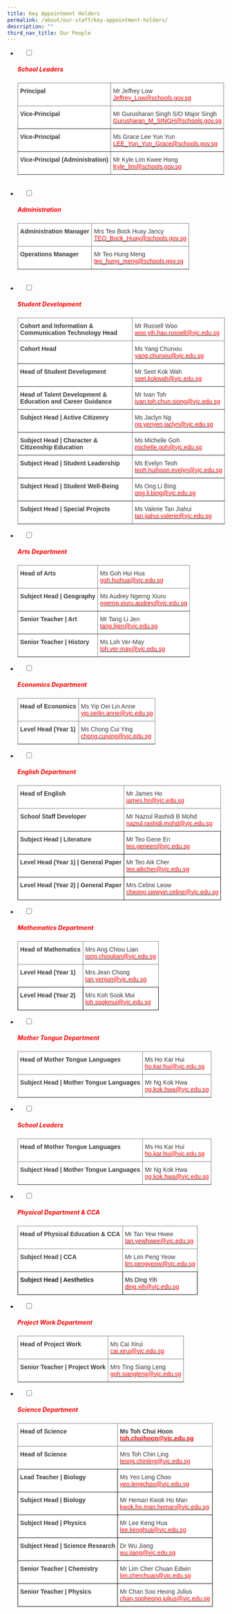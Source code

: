 ```yaml
---
title: Key Appointment Holders
permalink: /about/our-staff/key-appointment-holders/
description: ""
third_nav_title: Our People
---
```


<ul class="jekyllcodex_accordion">
<li>
    <input type="checkbox" id="accordion1">
    <label for="accordion1"><h5 style="color:red">School Leaders</h5></label>
	<div>
		<p></p>
		
<style type="text/css">
.tg  {border-collapse:collapse;border-spacing:0;}
.tg td{border-color:black;border-style:solid;border-width:1px;font-family:Arial, sans-serif;font-size:14px;
  overflow:hidden;padding:10px 5px;word-break:normal;}
.tg th{border-color:black;border-style:solid;border-width:1px;font-family:Arial, sans-serif;font-size:14px;
  font-weight:normal;overflow:hidden;padding:10px 5px;word-break:normal;}
.tg .tg-efrg{background-color:#FFF;border-color:inherit;color:#3A3A3A;font-weight:bold;text-align:left;vertical-align:top}
.tg .tg-11zx{background-color:#FFF;border-color:inherit;color:#3A3A3A;text-align:left;vertical-align:top}
</style>
<table class="tg">
<thead>
  <tr>
    <th class="tg-efrg"><span style="font-weight:700;font-style:inherit">Principal</span></th>
    <th class="tg-11zx"><span style="font-weight:inherit;font-style:inherit">Mr Jeffrey Low</span><br><a href="mailto:Jeffrey_Low@schools.gov.sg"><span style="font-weight:inherit;font-style:inherit;text-decoration:none;color:#FF0202;background-color:transparent">Jeffrey_Low@schools.gov.sg</span></a></th>
  </tr>
</thead>
<tbody>
  <tr>
    <td class="tg-efrg"><span style="font-weight:700;font-style:inherit">Vice-Principal</span></td>
    <td class="tg-11zx"><span style="font-weight:inherit;font-style:inherit">Mr Gurusharan Singh S/O Major Singh</span><br><a href="mailto:Gurusharan_M_SINGH@schools.gov.sg"><span style="font-weight:inherit;font-style:inherit;text-decoration:none;color:#FF0202;background-color:transparent">Gurusharan_M_SINGH@schools.gov.sg</span></a></td>
  </tr>
  <tr>
    <td class="tg-efrg"><span style="font-weight:700;font-style:inherit">Vice-Principal</span></td>
    <td class="tg-11zx"><span style="font-weight:inherit;font-style:inherit">Ms Grace Lee Yun Yun</span><br><a href="mailto:LEE_Yun_Yun_Grace@schools.gov.sg"><span style="font-weight:inherit;font-style:inherit;text-decoration:none;color:#FF0202;background-color:transparent">LEE_Yun_Yun_Grace@schools.gov.sg</span></a></td>
  </tr>
  <tr>
    <td class="tg-efrg"><span style="font-weight:700;font-style:inherit">Vice-Principal (Administration)</span></td>
    <td class="tg-11zx"><span style="font-weight:inherit;font-style:inherit">Mr Kyle Lim Kwee Hong</span><br><a href="mailto:kyle_lim@schools.gov.sg"><span style="font-weight:inherit;font-style:inherit;text-decoration:none;color:#FF0202;background-color:transparent">Kyle_lim@schools.gov.sg</span></a></td>
  </tr>
</tbody>
</table>
	</div>
	</li>
<br>
<li>
    <input type="checkbox" id="accordion2">
    <label for="accordion2"><h5 style="color:red">Administration</h5></label>
	<div>
		<p></p>
		<style type="text/css">
.tg  {border-collapse:collapse;border-spacing:0;}
.tg td{border-color:black;border-style:solid;border-width:1px;font-family:Arial, sans-serif;font-size:14px;
  overflow:hidden;padding:10px 5px;word-break:normal;}
.tg th{border-color:black;border-style:solid;border-width:1px;font-family:Arial, sans-serif;font-size:14px;
  font-weight:normal;overflow:hidden;padding:10px 5px;word-break:normal;}
.tg .tg-efrg{background-color:#FFF;border-color:inherit;color:#3A3A3A;font-weight:bold;text-align:left;vertical-align:top}
.tg .tg-11zx{background-color:#FFF;border-color:inherit;color:#3A3A3A;text-align:left;vertical-align:top}
</style>
<table class="tg">
<thead>
  <tr>
    <th class="tg-efrg"><span style="font-weight:700;font-style:inherit">Administration Manager</span></th>
    <th class="tg-11zx"><span style="font-weight:inherit;font-style:inherit">Mrs Teo Bock Huay Jancy</span><br><a href="mailto:TEO_Bock_Huay@schools.gov.sg"><span style="font-weight:inherit;font-style:inherit;text-decoration:none;color:#FF0202;background-color:transparent">TEO_Bock_Huay@schools.gov.sg</span></a></th>
  </tr>
</thead>
<tbody>
  <tr>
    <td class="tg-efrg"><span style="font-weight:700;font-style:inherit">Operations Manager</span></td>
    <td class="tg-11zx"><span style="font-weight:inherit;font-style:inherit">Mr Teo Hung Meng</span><br><a href="mailto:teo_hung_meng@schools.gov.sg"><span style="font-weight:inherit;font-style:inherit;text-decoration:none;color:#FF0202;background-color:transparent">teo_hung_meng@schools.gov.sg</span></a></td>
  </tr>
</tbody>
</table>
		</div>
	</li>
	<br>
	<li>
    <input type="checkbox" id="accordion3">
    <label for="accordion3"><h5 style="color:red">Student Development</h5></label>
	<div>
		<p></p>
<style type="text/css">
.tg  {border-collapse:collapse;border-spacing:0;}
.tg td{border-color:black;border-style:solid;border-width:1px;font-family:Arial, sans-serif;font-size:14px;
  overflow:hidden;padding:10px 5px;word-break:normal;}
.tg th{border-color:black;border-style:solid;border-width:1px;font-family:Arial, sans-serif;font-size:14px;
  font-weight:normal;overflow:hidden;padding:10px 5px;word-break:normal;}
.tg .tg-efrg{background-color:#FFF;border-color:inherit;color:#3A3A3A;font-weight:bold;text-align:left;vertical-align:top}
.tg .tg-11zx{background-color:#FFF;border-color:inherit;color:#3A3A3A;text-align:left;vertical-align:top}
</style>
<table class="tg">
<thead>
  <tr>
    <th class="tg-efrg"><span style="font-weight:700;font-style:inherit">Cohort and Information &amp; Communication Technology Head </span></th>
    <th class="tg-11zx"><span style="font-weight:inherit;font-style:inherit">Mr Russell Woo</span><br><a href="mailto:woo.yih.hau.russell@vjc.edu.sg"><span style="font-weight:inherit;font-style:inherit;text-decoration:none;color:#FF0202;background-color:transparent">woo.yih.hau.russell@vjc.edu.sg</span></a></th>
  </tr>
</thead>
<tbody>
  <tr>
    <td class="tg-efrg"><span style="font-weight:700;font-style:inherit">Cohort Head</span></td>
    <td class="tg-11zx"><span style="font-weight:inherit;font-style:inherit">Ms Yang Chunxiu</span><br><a href="mailto:yang.chunxiu@vjc.edu.sg"><span style="font-weight:inherit;font-style:inherit;text-decoration:none;color:#FF0202;background-color:transparent">yang.chunxiu@vjc.edu.sg</span></a></td>
  </tr>
  <tr>
    <td class="tg-efrg"><span style="font-weight:700;font-style:inherit">Head of Student Development</span></td>
    <td class="tg-11zx"><span style="font-weight:inherit;font-style:inherit">Mr Seet Kok Wah</span><br><a href="mailto:seet.kokwah@vjc.edu.sg"><span style="font-weight:inherit;font-style:inherit;text-decoration:none;color:#FF0202;background-color:transparent">seet.kokwah@vjc.edu.sg</span></a></td>
  </tr>
  <tr>
    <td class="tg-efrg"><span style="font-weight:700;font-style:inherit">Head of Talent Development &amp; Education and Career Guidance</span></td>
    <td class="tg-11zx"><span style="font-weight:inherit;font-style:inherit">Mr Ivan Toh</span><br><a href="mailto:yuen.lilin.sharalee@vjc.edu.sg"><span style="font-weight:inherit;font-style:inherit;text-decoration:none;color:#FF0202;background-color:transparent">ivan.toh.chun.siong@vjc.edu.sg</span></a></td>
  </tr>
  <tr>
    <td class="tg-efrg"><span style="font-weight:700;font-style:inherit">Subject Head | Active Citizenry</span></td>
    <td class="tg-11zx"><span style="font-weight:inherit;font-style:inherit">Ms Jaclyn Ng</span><br><a href="mailto:ng.yenyen.jaclyn@vjc.edu.sg"><span style="font-weight:inherit;font-style:inherit;text-decoration:none;color:#FF0202;background-color:transparent">ng.yenyen.jaclyn@vjc.edu.sg</span></a></td>
  </tr>
  <tr>
    <td class="tg-efrg"><span style="font-weight:700;font-style:inherit">Subject Head | Character &amp; Citizenship Education</span></td>
    <td class="tg-11zx"><span style="font-weight:inherit;font-style:inherit">Ms Michelle Goh</span><br><a href="mailto:michelle.goh@vjc.edu.sg"><span style="font-weight:inherit;font-style:inherit;text-decoration:none;color:#FF0202;background-color:transparent">michelle.goh@vjc.edu.sg</span></a></td>
  </tr>
  <tr>
    <td class="tg-efrg"><span style="font-weight:700;font-style:inherit">Subject Head | Student Leadership</span></td>
    <td class="tg-11zx"><span style="font-weight:inherit;font-style:inherit">Ms Evelyn Teoh</span><br><a href="mailto:teoh.huihoon.evelyn@vjc.edu.sg"><span style="font-weight:inherit;font-style:inherit;text-decoration:none;color:#FF0202;background-color:transparent">teoh.huihoon.evelyn@vjc.edu.sg</span></a></td>
  </tr>
  <tr>
    <td class="tg-efrg"><span style="font-weight:700;font-style:inherit">Subject Head | Student Well-Being</span></td>
    <td class="tg-11zx"><span style="font-weight:inherit;font-style:inherit">Ms Ong Li Bing</span><br><a href="mailto:ong.li.bing@vjc.edu.sg"><span style="font-weight:inherit;font-style:inherit;text-decoration:none;color:#FF0202;background-color:transparent">ong.li.bing@vjc.edu.sg</span></a></td>
  </tr>
  <tr>
    <td class="tg-efrg"><span style="font-weight:700;font-style:inherit">Subject Head | Special Projects</span></td>
    <td class="tg-11zx"><span style="font-weight:inherit;font-style:inherit">Ms Valerie Tan Jiahui</span><br><a href="mailto:tan.jiahui.valerie@vjc.edu.sg"><span style="font-weight:inherit;font-style:inherit;text-decoration:none;color:#FF0202;background-color:transparent">tan.jiahui.valerie@vjc.edu.sg</span></a></td>
  </tr>
</tbody>
</table>
		</div>
	</li>
		<li>
    <input type="checkbox" id="accordion3">
    <label for="accordion3"><h5 style="color:red">Arts Department</h5></label>
	<div>
		<p></p>
		<style type="text/css">
.tg  {border-collapse:collapse;border-spacing:0;}
.tg td{border-color:black;border-style:solid;border-width:1px;font-family:Arial, sans-serif;font-size:14px;
  overflow:hidden;padding:10px 5px;word-break:normal;}
.tg th{border-color:black;border-style:solid;border-width:1px;font-family:Arial, sans-serif;font-size:14px;
  font-weight:normal;overflow:hidden;padding:10px 5px;word-break:normal;}
.tg .tg-efrg{background-color:#FFF;border-color:inherit;color:#3A3A3A;font-weight:bold;text-align:left;vertical-align:top}
.tg .tg-11zx{background-color:#FFF;border-color:inherit;color:#3A3A3A;text-align:left;vertical-align:top}
</style>
<table class="tg">
<thead>
  <tr>
    <th class="tg-efrg"><span style="font-weight:700;font-style:inherit">Head of Arts</span></th>
    <th class="tg-11zx"><span style="font-weight:inherit;font-style:inherit">Ms Goh Hui Hua</span><br><a href="mailto:goh.huihua@vjc.edu.sg"><span style="font-weight:inherit;font-style:inherit;text-decoration:none;color:#FF0202;background-color:transparent">goh.huihua@vjc.edu.sg</span></a></th>
  </tr>
</thead>
<tbody>
  <tr>
    <td class="tg-efrg"><span style="font-weight:700;font-style:inherit">Subject Head | Geography</span></td>
    <td class="tg-11zx"><span style="font-weight:inherit;font-style:inherit">Ms Audrey Ngerng Xiuru</span><br><a href="mailto:ngerng.xiuru.audrey@vjc.edu.sg"><span style="font-weight:inherit;font-style:inherit;text-decoration:none;color:#FF0202;background-color:transparent">ngerng.xiuru.audrey@vjc.edu.sg</span></a></td>
  </tr>
  <tr>
    <td class="tg-efrg"><span style="font-weight:700;font-style:inherit">Senior Teacher | Art</span></td>
    <td class="tg-11zx"><span style="font-weight:inherit;font-style:inherit">Mr Tang Li Jen</span><br><a href="mailto:tang.lijen@vjc.edu.sg"><span style="font-weight:inherit;font-style:inherit;text-decoration:none;color:#FF0202;background-color:transparent">tang.lijen@vjc.edu.sg</span></a></td>
  </tr>
  <tr>
    <td class="tg-efrg"><span style="font-weight:700;font-style:inherit">Senior Teacher | History</span></td>
    <td class="tg-11zx"><span style="font-weight:inherit;font-style:inherit">Ms Loh Ver-May</span><br><a href="mailto:loh.ver-may@vjc.edu.sg"><span style="font-weight:inherit;font-style:inherit;text-decoration:none;color:#FF0202;background-color:transparent">loh.ver-may@vjc.edu.sg</span></a></td>
  </tr>
</tbody>
</table>
			</div>
	</li>
	<li>
    <input type="checkbox" id="accordion5">
    <label for="accordion5"><h5 style="color:red">Economics Department</h5></label>
	<div>
		<p></p>
		<style type="text/css">
.tg  {border-collapse:collapse;border-spacing:0;}
.tg td{border-color:black;border-style:solid;border-width:1px;font-family:Arial, sans-serif;font-size:14px;
  overflow:hidden;padding:10px 5px;word-break:normal;}
.tg th{border-color:black;border-style:solid;border-width:1px;font-family:Arial, sans-serif;font-size:14px;
  font-weight:normal;overflow:hidden;padding:10px 5px;word-break:normal;}
.tg .tg-efrg{background-color:#FFF;border-color:inherit;color:#3A3A3A;font-weight:bold;text-align:left;vertical-align:top}
.tg .tg-11zx{background-color:#FFF;border-color:inherit;color:#3A3A3A;text-align:left;vertical-align:top}
</style>
<table class="tg">
<thead>
  <tr>
    <th class="tg-efrg"><span style="font-weight:700;font-style:inherit">Head of Economics</span></th>
    <th class="tg-11zx"><span style="font-weight:inherit;font-style:inherit">Ms Yip Oei Lin Anne</span><br><a href="mailto:yip.oeilin.anne@vjc.edu.sg"><span style="font-weight:inherit;font-style:inherit;text-decoration:none;color:#FF0202;background-color:transparent">yip.oeilin.anne@vjc.edu.sg</span></a></th>
  </tr>
</thead>
<tbody>
  <tr>
    <td class="tg-efrg"><span style="font-weight:700;font-style:inherit">Level Head (Year 1)</span></td>
    <td class="tg-11zx"><span style="font-weight:inherit;font-style:inherit">Ms Chong Cui Ying</span><br><a href="mailto:chong.cuiying@vjc.edu.sg"><span style="font-weight:inherit;font-style:inherit;text-decoration:none;color:#FF0202;background-color:transparent">chong.cuiying@vjc.edu.sg</span></a></td>
  </tr>
</tbody>
</table>
		</div>
	</li>
	<li>
    <input type="checkbox" id="accordion6">
    <label for="accordion6"><h5 style="color:red">English Department</h5></label>
	<div>
		<p></p>
		<style type="text/css">
.tg  {border-collapse:collapse;border-spacing:0;}
.tg td{border-color:black;border-style:solid;border-width:1px;font-family:Arial, sans-serif;font-size:14px;
  overflow:hidden;padding:10px 5px;word-break:normal;}
.tg th{border-color:black;border-style:solid;border-width:1px;font-family:Arial, sans-serif;font-size:14px;
  font-weight:normal;overflow:hidden;padding:10px 5px;word-break:normal;}
.tg .tg-efrg{background-color:#FFF;border-color:inherit;color:#3A3A3A;font-weight:bold;text-align:left;vertical-align:top}
.tg .tg-dox4{background-color:#FFF;color:#3A3A3A;text-align:left;vertical-align:top}
.tg .tg-11zx{background-color:#FFF;border-color:inherit;color:#3A3A3A;text-align:left;vertical-align:top}
.tg .tg-c1uv{background-color:#FFF;color:#3A3A3A;font-weight:bold;text-align:left;vertical-align:top}
</style>
<table class="tg">
<thead>
  <tr>
    <th class="tg-efrg"><span style="font-weight:700;font-style:inherit">Head of English</span></th>
    <th class="tg-11zx"><span style="font-weight:inherit;font-style:inherit">Mr James Ho</span><br><a href="mailto:james.ho@vjc.edu.sg"><span style="font-weight:inherit;font-style:inherit;text-decoration:none;color:#FF0202;background-color:transparent">james.ho@vjc.edu.sg</span></a></th>
  </tr>
</thead>
<tbody>
  <tr>
    <td class="tg-efrg"><span style="font-weight:700;font-style:inherit">School Staff Developer</span></td>
    <td class="tg-11zx"><span style="font-weight:inherit;font-style:inherit">Mr Nazrul Rashidi B Mohd</span><br><a href="mailto:nazrul.rashidi.mohd@vjc.edu.sg"><span style="font-weight:inherit;font-style:inherit;text-decoration:none;color:#FF0202;background-color:transparent">nazrul.rashidi.mohd@vjc.edu.sg</span></a></td>
  </tr>
  <tr>
    <td class="tg-c1uv"><span style="font-weight:700;font-style:inherit">Subject Head | Literature</span></td>
    <td class="tg-dox4"><span style="font-weight:inherit;font-style:inherit">Mr Teo Gene En</span><br><a href="mailto:teo.geneen@vjc.edu.sg"><span style="font-weight:inherit;font-style:inherit;text-decoration:none;color:#FF0202;background-color:transparent">teo.geneen@vjc.edu.sg</span></a></td>
  </tr>
  <tr>
    <td class="tg-c1uv"><span style="font-weight:700;font-style:inherit">Level Head (Year 1) | General Paper</span></td>
    <td class="tg-dox4"><span style="font-weight:inherit;font-style:inherit">Mr Teo Aik Cher</span><br><a href="mailto:teo.aikcher@vjc.edu.sg"><span style="font-weight:inherit;font-style:inherit;text-decoration:none;color:#FF0202;background-color:transparent">teo.aikcher@vjc.edu.sg</span></a></td>
  </tr>
  <tr>
    <td class="tg-c1uv"><span style="font-weight:700;font-style:inherit">Level Head (Year 2) | General Paper</span></td>
    <td class="tg-dox4"><span style="font-weight:inherit;font-style:inherit">Mrs Celine Leow</span><br><a href="mailto:cheong.siewyin.celine@vjc.edu.sg"><span style="font-weight:inherit;font-style:inherit;text-decoration:none;color:#FF0202;background-color:transparent">cheong.siewyin.celine@vjc.edu.sg</span></a></td>
  </tr>
</tbody>
</table>
		</div>
	</li>
	<li>
    <input type="checkbox" id="accordion7">
    <label for="accordion7"><h5 style="color:red">Mathematics Department</h5></label>
	<div>
		<p></p>
		<style type="text/css">
.tg  {border-collapse:collapse;border-spacing:0;}
.tg td{border-color:black;border-style:solid;border-width:1px;font-family:Arial, sans-serif;font-size:14px;
  overflow:hidden;padding:10px 5px;word-break:normal;}
.tg th{border-color:black;border-style:solid;border-width:1px;font-family:Arial, sans-serif;font-size:14px;
  font-weight:normal;overflow:hidden;padding:10px 5px;word-break:normal;}
.tg .tg-efrg{background-color:#FFF;border-color:inherit;color:#3A3A3A;font-weight:bold;text-align:left;vertical-align:top}
.tg .tg-dox4{background-color:#FFF;color:#3A3A3A;text-align:left;vertical-align:top}
.tg .tg-11zx{background-color:#FFF;border-color:inherit;color:#3A3A3A;text-align:left;vertical-align:top}
.tg .tg-c1uv{background-color:#FFF;color:#3A3A3A;font-weight:bold;text-align:left;vertical-align:top}
</style>
<table class="tg">
<thead>
  <tr>
    <th class="tg-efrg"><span style="font-weight:700;font-style:inherit">Head of Mathematics</span></th>
    <th class="tg-11zx"><span style="font-weight:inherit;font-style:inherit">Mrs Ang Chiou Lian</span><br><a href="mailto:tong.chioulian@vjc.edu.sg"><span style="font-weight:inherit;font-style:inherit;text-decoration:none;color:#FF0202;background-color:transparent">tong.chioulian@vjc.edu.sg</span></a></th>
  </tr>
</thead>
<tbody>
  <tr>
    <td class="tg-efrg"><span style="font-weight:700;font-style:inherit">Level Head (Year 1)</span></td>
    <td class="tg-11zx"><span style="font-weight:inherit;font-style:inherit">Mrs Jean Chong</span><br><a href="mailto:tan.yenjun@vjc.edu.sg"><span style="font-weight:inherit;font-style:inherit;text-decoration:none;color:#FF0202;background-color:transparent">tan.yenjun@vjc.edu.sg</span></a></td>
  </tr>
  <tr>
    <td class="tg-c1uv"><span style="font-weight:700;font-style:inherit">Level Head (Year 2)</span></td>
    <td class="tg-dox4"><span style="font-weight:inherit;font-style:inherit">Mrs Koh Sook Mui</span><br><a href="mailto:loh.sookmui@vjc.edu.sg"><span style="font-weight:inherit;font-style:inherit;text-decoration:none;color:#FF0202;background-color:transparent">loh.sookmui@vjc.edu.sg</span></a></td>
  </tr>
</tbody>
</table>
		</div>
	</li>
	<li>
    <input type="checkbox" id="accordion8">
    <label for="accordion8"><h5 style="color:red">Mother Tongue Department</h5></label>
	<div>
		<p></p>
		<style type="text/css">
.tg  {border-collapse:collapse;border-spacing:0;}
.tg td{border-color:black;border-style:solid;border-width:1px;font-family:Arial, sans-serif;font-size:14px;
  overflow:hidden;padding:10px 5px;word-break:normal;}
.tg th{border-color:black;border-style:solid;border-width:1px;font-family:Arial, sans-serif;font-size:14px;
  font-weight:normal;overflow:hidden;padding:10px 5px;word-break:normal;}
.tg .tg-efrg{background-color:#FFF;border-color:inherit;color:#3A3A3A;font-weight:bold;text-align:left;vertical-align:top}
.tg .tg-11zx{background-color:#FFF;border-color:inherit;color:#3A3A3A;text-align:left;vertical-align:top}
</style>
<table class="tg">
<thead>
  <tr>
    <th class="tg-efrg"><span style="font-weight:700;font-style:inherit">Head of Mother Tongue Languages</span></th>
    <th class="tg-11zx"><span style="font-weight:inherit;font-style:inherit">Ms Ho Kar Hui</span><br><a href="mailto:ho.kar.hui@vjc.edu.sg"><span style="font-weight:inherit;font-style:inherit;text-decoration:none;color:#FF0202;background-color:transparent">ho.kar.hui@vjc.edu.sg</span></a></th>
  </tr>
</thead>
<tbody>
  <tr>
    <td class="tg-efrg"><span style="font-weight:700;font-style:inherit">Subject Head | Mother Tongue Languages</span></td>
    <td class="tg-11zx"><span style="font-weight:inherit;font-style:inherit">Mr Ng Kok Hwa</span><br><a href="mailto:ng.kok.hwa@vjc.edu.sg"><span style="font-weight:inherit;font-style:inherit;text-decoration:none;color:#FF0202;background-color:transparent">ng.kok.hwa@vjc.edu.sg</span></a></td>
  </tr>
</tbody>
</table>
		</div>
	</li>
	<li>
    <input type="checkbox" id="accordion9">
    <label for="accordion9"><h5 style="color:red">School Leaders</h5></label>
	<div>
		<p></p>
		<style type="text/css">
.tg  {border-collapse:collapse;border-spacing:0;}
.tg td{border-color:black;border-style:solid;border-width:1px;font-family:Arial, sans-serif;font-size:14px;
  overflow:hidden;padding:10px 5px;word-break:normal;}
.tg th{border-color:black;border-style:solid;border-width:1px;font-family:Arial, sans-serif;font-size:14px;
  font-weight:normal;overflow:hidden;padding:10px 5px;word-break:normal;}
.tg .tg-efrg{background-color:#FFF;border-color:inherit;color:#3A3A3A;font-weight:bold;text-align:left;vertical-align:top}
.tg .tg-11zx{background-color:#FFF;border-color:inherit;color:#3A3A3A;text-align:left;vertical-align:top}
</style>
<table class="tg">
<thead>
  <tr>
    <th class="tg-efrg"><span style="font-weight:700;font-style:inherit">Head of Mother Tongue Languages</span></th>
    <th class="tg-11zx"><span style="font-weight:inherit;font-style:inherit">Ms Ho Kar Hui</span><br><a href="mailto:ho.kar.hui@vjc.edu.sg"><span style="font-weight:inherit;font-style:inherit;text-decoration:none;color:#FF0202;background-color:transparent">ho.kar.hui@vjc.edu.sg</span></a></th>
  </tr>
</thead>
<tbody>
  <tr>
    <td class="tg-efrg"><span style="font-weight:700;font-style:inherit">Subject Head | Mother Tongue Languages</span></td>
    <td class="tg-11zx"><span style="font-weight:inherit;font-style:inherit">Mr Ng Kok Hwa</span><br><a href="mailto:ng.kok.hwa@vjc.edu.sg"><span style="font-weight:inherit;font-style:inherit;text-decoration:none;color:#FF0202;background-color:transparent">ng.kok.hwa@vjc.edu.sg</span></a></td>
  </tr>
</tbody>
</table>
		</div>
	</li>
	<li>
    <input type="checkbox" id="accordion10">
    <label for="accordion10"><h5 style="color:red">Physical Department & CCA</h5></label>
	<div>
		<p></p>
		<style type="text/css">
.tg  {border-collapse:collapse;border-spacing:0;}
.tg td{border-color:black;border-style:solid;border-width:1px;font-family:Arial, sans-serif;font-size:14px;
  overflow:hidden;padding:10px 5px;word-break:normal;}
.tg th{border-color:black;border-style:solid;border-width:1px;font-family:Arial, sans-serif;font-size:14px;
  font-weight:normal;overflow:hidden;padding:10px 5px;word-break:normal;}
.tg .tg-1wig{font-weight:bold;text-align:left;vertical-align:top}
.tg .tg-efrg{background-color:#FFF;border-color:inherit;color:#3A3A3A;font-weight:bold;text-align:left;vertical-align:top}
.tg .tg-11zx{background-color:#FFF;border-color:inherit;color:#3A3A3A;text-align:left;vertical-align:top}
.tg .tg-0lax{text-align:left;vertical-align:top}
</style>
<table class="tg">
<thead>
  <tr>
    <th class="tg-efrg"><span style="font-weight:700;font-style:inherit">Head of Physical Education &amp; CCA</span></th>
    <th class="tg-11zx"><span style="font-weight:inherit;font-style:inherit">Mr Tan Yew Hwee</span><br><a href="mailto:tan.yewhwee@vjc.edu.sg"><span style="font-weight:inherit;font-style:inherit;text-decoration:none;color:#FF0202;background-color:transparent">tan.yewhwee@vjc.edu.sg</span></a></th>
  </tr>
</thead>
<tbody>
  <tr>
    <td class="tg-efrg"><span style="font-weight:700;font-style:inherit">Subject Head | CCA</span></td>
    <td class="tg-11zx"><span style="font-weight:inherit;font-style:inherit">Mr Lim Peng Yeow</span><br><a href="mailto:lim.pengyeow@vjc.edu.sg"><span style="font-weight:inherit;font-style:inherit;text-decoration:none;color:#FF0202;background-color:transparent">lim.pengyeow@vjc.edu.sg</span></a></td>
  </tr>
  <tr>
    <td class="tg-1wig"><span style="font-weight:700;font-style:inherit">Subject Head | Aesthetics</span></td>
    <td class="tg-0lax"><span style="font-weight:inherit;font-style:inherit">Ms Ding Yih</span><br><a href="mailto:ding.yih@vjc.edu.sg"><span style="font-weight:inherit;font-style:inherit;text-decoration:none;color:#FF0202;background-color:transparent">ding.yih@vjc.edu.sg</span></a></td>
  </tr>
</tbody>
</table>
		</div>
	</li>
	<li>
    <input type="checkbox" id="accordion11">
    <label for="accordion11"><h5 style="color:red">Project Work Department</h5></label>
	<div>
		<p></p>
		<style type="text/css">
.tg  {border-collapse:collapse;border-spacing:0;}
.tg td{border-color:black;border-style:solid;border-width:1px;font-family:Arial, sans-serif;font-size:14px;
  overflow:hidden;padding:10px 5px;word-break:normal;}
.tg th{border-color:black;border-style:solid;border-width:1px;font-family:Arial, sans-serif;font-size:14px;
  font-weight:normal;overflow:hidden;padding:10px 5px;word-break:normal;}
.tg .tg-efrg{background-color:#FFF;border-color:inherit;color:#3A3A3A;font-weight:bold;text-align:left;vertical-align:top}
.tg .tg-11zx{background-color:#FFF;border-color:inherit;color:#3A3A3A;text-align:left;vertical-align:top}
</style>
<table class="tg">
<thead>
  <tr>
    <th class="tg-efrg"><span style="font-weight:700;font-style:inherit">Head of Project Work</span></th>
    <th class="tg-11zx"><span style="font-weight:inherit;font-style:inherit">Ms Cai Xirui</span><br><a href="mailto:cai.xirui@vjc.edu.sg"><span style="font-weight:inherit;font-style:inherit;text-decoration:none;color:#FF0202;background-color:transparent">cai.xirui@vjc.edu.sg</span></a></th>
  </tr>
</thead>
<tbody>
  <tr>
    <td class="tg-efrg"><span style="font-weight:700;font-style:inherit">Senior Teacher | Project Work</span></td>
    <td class="tg-11zx"><span style="font-weight:inherit;font-style:inherit">Mrs Ting Siang Leng</span><br><a href="mailto:goh.siangleng@vjc.edu.sg"><span style="font-weight:inherit;font-style:inherit;text-decoration:none;color:#FF0202;background-color:transparent">goh.siangleng@vjc.edu.sg</span></a></td>
  </tr>
</tbody>
</table>
		</div>
	</li>
	<li>
    <input type="checkbox" id="accordion12">
    <label for="accordion12"><h5 style="color:red">Science Department</h5></label>
	<div>
		<p></p>
		<style type="text/css">
.tg  {border-collapse:collapse;border-spacing:0;}
.tg td{border-color:black;border-style:solid;border-width:1px;font-family:Arial, sans-serif;font-size:14px;
  overflow:hidden;padding:10px 5px;word-break:normal;}
.tg th{border-color:black;border-style:solid;border-width:1px;font-family:Arial, sans-serif;font-size:14px;
  font-weight:normal;overflow:hidden;padding:10px 5px;word-break:normal;}
.tg .tg-efrg{background-color:#FFF;border-color:inherit;color:#3A3A3A;font-weight:bold;text-align:left;vertical-align:top}
.tg .tg-dox4{background-color:#FFF;color:#3A3A3A;text-align:left;vertical-align:top}
.tg .tg-11zx{background-color:#FFF;border-color:inherit;color:#3A3A3A;text-align:left;vertical-align:top}
.tg .tg-c1uv{background-color:#FFF;color:#3A3A3A;font-weight:bold;text-align:left;vertical-align:top}
</style>
<table class="tg">
<thead>
  <tr>
    <th class="tg-efrg"><span style="font-weight:700;font-style:inherit">Head of Science</span></th>
    <th class="tg-efrg"><span style="font-weight:inherit;font-style:inherit">Ms Toh Chui Hoon</span><br><a href="mailto:toh.chuihoon@vjc.edu.sg"><span style="font-weight:inherit;font-style:inherit;text-decoration:none;color:#FF0202;background-color:transparent">toh.chuihoon@vjc.edu.sg</span></a></th>
  </tr>
</thead>
<tbody>
  <tr>
    <td class="tg-efrg"><span style="font-weight:700;font-style:inherit">Head of Science</span><br></td>
    <td class="tg-11zx"><span style="font-weight:inherit;font-style:inherit">Mrs Toh Chin Ling</span><br><a href="mailto:leong.chinling@vjc.edu.sg"><span style="font-weight:inherit;font-style:inherit;text-decoration:none;color:#FF0202;background-color:transparent">leong.chinling@vjc.edu.sg</span></a></td>
  </tr>
  <tr>
    <td class="tg-c1uv"><span style="font-weight:700;font-style:inherit">Lead Teacher | Biology</span><br></td>
    <td class="tg-dox4"><span style="font-weight:inherit;font-style:inherit">Ms Yeo Leng Choo</span><br><a href="mailto:yeo.lengchoo@vjc.edu.sg"><span style="font-weight:inherit;font-style:inherit;text-decoration:none;color:#FF0202;background-color:transparent">yeo.lengchoo@vjc.edu.sg</span></a></td>
  </tr>
  <tr>
    <td class="tg-c1uv"><span style="font-weight:700;font-style:inherit">Subject Head | Biology</span></td>
    <td class="tg-dox4"><span style="font-weight:inherit;font-style:inherit">Mr Heman Kwok Ho Man</span><br><a href="mailto:kwok.ho.man.heman@vjc.edu.sg"><span style="font-weight:inherit;font-style:inherit;text-decoration:none;color:#FF0202;background-color:transparent">kwok.ho.man.heman@vjc.edu.sg</span></a></td>
  </tr>
  <tr>
    <td class="tg-c1uv"><span style="font-weight:700;font-style:inherit">Subject Head | Physics</span></td>
    <td class="tg-dox4"><span style="font-weight:inherit;font-style:inherit">Mr Lee Keng Hua</span><br><a href="mailto:lee.kenghua@vjc.edu.sg"><span style="font-weight:inherit;font-style:inherit;text-decoration:none;color:#FF0202;background-color:transparent">lee.kenghua@vjc.edu.sg</span></a></td>
  </tr>
  <tr>
    <td class="tg-c1uv"><span style="font-weight:700;font-style:inherit">Subject Head | Science Research</span></td>
    <td class="tg-dox4"><span style="font-weight:inherit;font-style:inherit">Dr Wu Jiang</span><br><a href="mailto:wu.jiang@vjc.edu.sg"><span style="font-weight:inherit;font-style:inherit;text-decoration:none;color:#FF0202;background-color:transparent">wu.jiang@vjc.edu.sg</span></a></td>
  </tr>
  <tr>
    <td class="tg-c1uv"><span style="font-weight:700;font-style:inherit">Senior Teacher | Chemistry</span></td>
    <td class="tg-dox4"><span style="font-weight:inherit;font-style:inherit">Mr Lim Cher Chuan Edwin</span><br><a href="mailto:lim.cherchuan@vjc.edu.sg"><span style="font-weight:inherit;font-style:inherit;text-decoration:none;color:#FF0202;background-color:transparent">lim.cherchuan@vjc.edu.sg</span></a></td>
  </tr>
  <tr>
    <td class="tg-c1uv"><span style="font-weight:700;font-style:inherit">Senior Teacher | Physics</span></td>
    <td class="tg-dox4"><span style="font-weight:inherit;font-style:inherit">Mr Chan Soo Heong Julius</span><br><a href="mailto:chan.sooheong.julius@vjc.edu.sg"><span style="font-weight:inherit;font-style:inherit;text-decoration:none;color:#FF0202;background-color:transparent">chan.sooheong.julius@vjc.edu.sg</span></a></td>
  </tr>
</tbody>
</table>
		</div>
	</li>